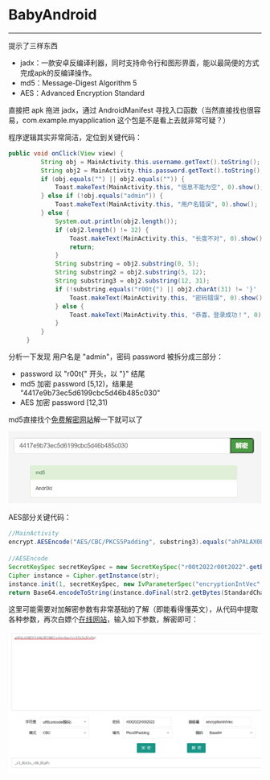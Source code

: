 # BabyAndroid

---

提示了三样东西

* jadx：一款安卓反编译利器，同时支持命令行和图形界面，能以最简便的方式完成apk的反编译操作。
* md5：Message-Digest Algorithm 5
* AES：Advanced Encryption Standard

直接把 apk 拖进 jadx，通过 AndroidManifest 寻找入口函数（当然直接找也很容易，com.example.myapplication 这个包是不是看上去就非常可疑？）

程序逻辑其实非常简洁，定位到关键代码：

```java
public void onClick(View view) {
         String obj = MainActivity.this.username.getText().toString();
         String obj2 = MainActivity.this.password.getText().toString();
         if (obj.equals("") || obj2.equals("")) {
             Toast.makeText(MainActivity.this, "信息不能为空", 0).show();
         } else if (!obj.equals("admin")) {
             Toast.makeText(MainActivity.this, "用户名错误", 0).show();
         } else {
             System.out.println(obj2.length());
             if (obj2.length() != 32) {
                 Toast.makeText(MainActivity.this, "长度不对", 0).show();
                 return;
             }
             String substring = obj2.substring(0, 5);
             String substring2 = obj2.substring(5, 12);
             String substring3 = obj2.substring(12, 31);
             if (!substring.equals("r00t{") || obj2.charAt(31) != '}' || !md5.md5(substring2).equals("4417e9b73ec5d6199cbc5d46b485c030") || !encrypt.AESEncode("AES/CBC/PKCS5Padding", substring3).equals("ahPALAX0E3Ilk0k2E23HSlstGxxUmy2irXIkZwJCnTw=")) {
                 Toast.makeText(MainActivity.this, "密码错误", 0).show();
             } else {
                 Toast.makeText(MainActivity.this, "恭喜，登录成功！", 0).show();
             }
         }
     }
```

分析一下发现 用户名是 "admin"，密码 password 被拆分成三部分：

* password 以 "r00t{" 开头，以 "}" 结尾
* md5 加密 password [5,12)，结果是 "4417e9b73ec5d6199cbc5d46b485c030"
* AES 加密 password  [12,31)

md5直接找个[免费解密网站](https://www.somd5.com/)解一下就可以了

![image-20220508114119655](wp-1.png)

AES部分关键代码：

```java
//MainActivity
encrypt.AESEncode("AES/CBC/PKCS5Padding", substring3).equals("ahPALAX0E3Ilk0k2E23HSlstGxxUmy2irXIkZwJCnTw=")

//AESEncode
SecretKeySpec secretKeySpec = new SecretKeySpec("r00t2022r00t2022".getBytes(), "AES");
Cipher instance = Cipher.getInstance(str);
instance.init(1, secretKeySpec, new IvParameterSpec("encryptionIntVec".getBytes()));
return Base64.encodeToString(instance.doFinal(str2.getBytes(StandardCharsets.UTF_8)), 8).substring(0, 44);
```

这里可能需要对加解密参数有非常基础的了解（即能看得懂英文），从代码中提取各种参数，再次白嫖个[在线网站](http://www.hiencode.com/caes.html)，输入如下参数，解密即可：

![image-20220508114631420](wp-2.png)

